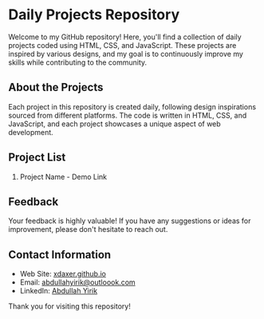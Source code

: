 # Daily Projects Repository

Welcome to my GitHub repository! Here, you'll find a collection of daily projects coded using HTML, CSS, and JavaScript. These projects are inspired by various designs, and my goal is to continuously improve my skills while contributing to the community.

## About the Projects

Each project in this repository is created daily, following design inspirations sourced from different platforms. The code is written in HTML, CSS, and JavaScript, and each project showcases a unique aspect of web development.

## Project List

1. Project Name - Demo Link


## Feedback

Your feedback is highly valuable! If you have any suggestions or ideas for improvement, please don't hesitate to reach out.

## Contact Information

- Web Site: [xdaxer.github.io](https://xdaxer.github.io/)
- Email: [abdullahyirik@outloook.com](mailto:abdullahyirik@outlook.com)
- LinkedIn: [Abdullah Yirik](www.linkedin.com/in/abdullahyirik)

Thank you for visiting this repository!
